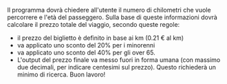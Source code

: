 Il programma dovrà chiedere all'utente il numero di chilometri che vuole percorrere e l'età del
passeggero.
Sulla base di queste informazioni dovrà calcolare il prezzo totale del viaggio, secondo queste
regole:

- il prezzo del biglietto è definito in base ai km (0.21 € al km)
- va applicato uno sconto del 20% per i minorenni
- va applicato uno sconto del 40% per gli over 65.
- L'output del prezzo finale va messo fuori in forma umana (con massimo due decimali, per indicare
  centesimi sul prezzo). Questo richiederà un minimo di ricerca.
  Buon lavoro!
